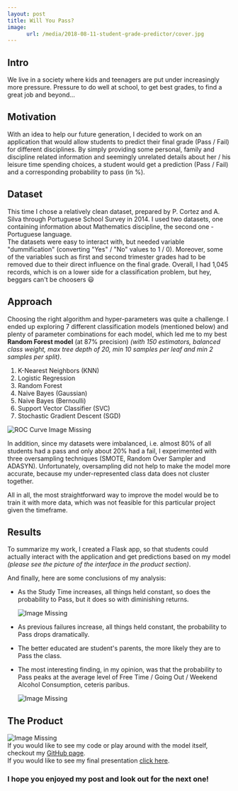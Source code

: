 ```yaml
---
layout: post
title: Will You Pass?
image:
      url: /media/2018-08-11-student-grade-predictor/cover.jpg
---
```

## Intro  
We live in a society where kids and teenagers are put under increasingly more pressure. Pressure to do well at school, to get best grades, to find a great job and beyond...

## Motivation
With an idea to help our future generation, I decided to work on an application that would allow students to predict their final grade (Pass / Fail) for different disciplines.
By simply providing some personal, family and discipline related information and seemingly unrelated details about her / his leisure time spending choices, a student would get a prediction (Pass / Fail) and a corresponding probability to pass (in %).

## Dataset
This time I chose a relatively clean dataset, prepared by P. Cortez and A. Silva through Portuguese School Survey in 2014. I used two datasets, one containing information about Mathematics discipline, the second one - Portuguese language.   
The datasets were easy to interact with, but needed variable "dummification" (converting "Yes" / "No" values to 1 / 0). Moreover, some of the variables such as first and second trimester grades had to be removed due to their direct influence on the final grade. Overall, I had 1,045 records, which is on a lower side for a classification problem, but hey, beggars can't be choosers :smiley:  

## Approach  
Choosing the right algorithm and hyper-parameters was quite a challenge. I ended up exploring 7 different classification models (mentioned below) and plenty of parameter combinations for each model, which led me to my best **Random Forest model** (at 87% precision) *(with 150 estimators, balanced class weight, max tree depth of 20, min 10 samples per leaf and min 2 samples per split)*.
  1. K-Nearest Neighbors (KNN)
  2. Logistic Regression
  3. Random Forest
  4. Naive Bayes (Gaussian)
  5. Naive Bayes (Bernoulli)
  6. Support Vector Classifier (SVC)
  7. Stochastic Gradient Descent (SGD)

![ROC Curve Image Missing]({{"/assets/images/ROC_Curve.png"|https://github.com/mastaus/mastaus.github.io/blob/master/assets/images/ROC_Curve.png}})

In addition, since my datasets were imbalanced, i.e. almost 80% of all students had a pass and only about 20% had a fail, I experimented with three oversampling techniques (SMOTE, Random Over Sampler and ADASYN). Unfortunately, oversampling did not help to make the model more accurate, because my under-represented class data does not cluster together.

All in all, the most straightforward way to improve the model would be to train it with more data, which was not feasible for this particular project given the timeframe.

## Results
To summarize my work, I created a Flask app, so that students could actually interact with the application and get predictions based on my model *(please see the picture of the interface in the product section)*.  

And finally, here are some conclusions of my analysis:
* As the Study Time increases, all things held constant, so does the probability to Pass, but it does so with diminishing returns.

    ![Image Missing]({{"/assets/images/study_time.png"|https://github.com/mastaus/mastaus.github.io/blob/master/assets/images/study_time.png}})

* As previous failures increase, all things held constant, the probability to Pass drops dramatically.
* The better educated are student's parents, the more likely they are to Pass the class.
* The most interesting finding, in my opinion, was that the probability to Pass peaks at the average level of Free Time / Going Out / Weekend Alcohol Consumption, ceteris paribus.

    ![Image Missing]({{"/assets/images/free_time.png"|https://github.com/mastaus/mastaus.github.io/blob/master/assets/images/free_time.png}})

## The Product
![Image Missing]({{"/assets/images/app_interface.png"|https://github.com/mastaus/mastaus.github.io/blob/master/assets/images/app_interface.png}})  
If you would like to see my code or play around with the model itself, checkout my [GitHub page](https://github.com/mastaus/metis_projects/tree/master/Student_Grade_Prediction).   
If you would like to see my final presentation [click here](https://docs.google.com/presentation/d/1wmb2Ji1rNFuHmTfFX56D8FBWS-bie00pFKp-HW8TsTM/edit#slide=id.p).  

### I hope you enjoyed my post and look out for the next one!
